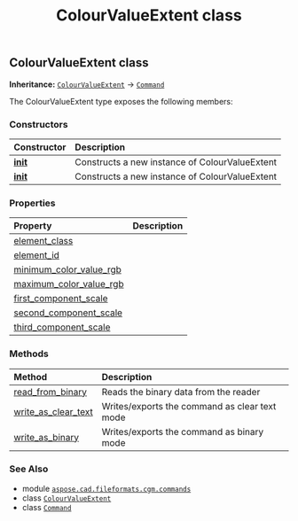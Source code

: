 ﻿---
title: ColourValueExtent class
second_title: Aspose.CAD for Python via .NET API References
description: 
type: docs
weight: 460
url: /python-net/aspose.cad.fileformats.cgm.commands/colourvalueextent/
is_root: false
---

## ColourValueExtent class



**Inheritance:** [`ColourValueExtent`](/cad/python-net/aspose.cad.fileformats.cgm.commands/colourvalueextent) → 
[`Command`](/cad/python-net/aspose.cad.fileformats.cgm.commands/command)



The ColourValueExtent type exposes the following members:

### Constructors
| Constructor | Description |
| :- | :- |
| [__init__](/cad/python-net/aspose.cad.fileformats.cgm.commands/colourvalueextent/__init__/#aspose.cad.fileformats.cgm.CgmFile) | Constructs a new instance of ColourValueExtent |
| [__init__](/cad/python-net/aspose.cad.fileformats.cgm.commands/colourvalueextent/__init__/#aspose.cad.fileformats.cgm.CgmFile-list-list-float-float-float) | Constructs a new instance of ColourValueExtent |


### Properties
| Property | Description |
| :- | :- |
| [element_class](/cad/python-net/aspose.cad.fileformats.cgm.commands/colourvalueextent/element_class) |  |
| [element_id](/cad/python-net/aspose.cad.fileformats.cgm.commands/colourvalueextent/element_id) |  |
| [minimum_color_value_rgb](/cad/python-net/aspose.cad.fileformats.cgm.commands/colourvalueextent/minimum_color_value_rgb) |  |
| [maximum_color_value_rgb](/cad/python-net/aspose.cad.fileformats.cgm.commands/colourvalueextent/maximum_color_value_rgb) |  |
| [first_component_scale](/cad/python-net/aspose.cad.fileformats.cgm.commands/colourvalueextent/first_component_scale) |  |
| [second_component_scale](/cad/python-net/aspose.cad.fileformats.cgm.commands/colourvalueextent/second_component_scale) |  |
| [third_component_scale](/cad/python-net/aspose.cad.fileformats.cgm.commands/colourvalueextent/third_component_scale) |  |


### Methods
| Method | Description |
| :- | :- |
| [read_from_binary](/cad/python-net/aspose.cad.fileformats.cgm.commands/colourvalueextent/read_from_binary/#aspose.cad.fileformats.cgm.IBinaryReader) | Reads the binary data from the reader |
| [write_as_clear_text](/cad/python-net/aspose.cad.fileformats.cgm.commands/colourvalueextent/write_as_clear_text/#aspose.cad.fileformats.cgm.IClearTextWriter) | Writes/exports the command as clear text mode |
| [write_as_binary](/cad/python-net/aspose.cad.fileformats.cgm.commands/colourvalueextent/write_as_binary/#aspose.cad.fileformats.cgm.IBinaryWriter) | Writes/exports the command as binary mode |



### See Also
* module [`aspose.cad.fileformats.cgm.commands`](..)
* class [`ColourValueExtent`](/cad/python-net/aspose.cad.fileformats.cgm.commands/colourvalueextent)
* class [`Command`](/cad/python-net/aspose.cad.fileformats.cgm.commands/command)
